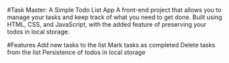 #Task Master: A Simple Todo List App
A front-end project that allows you to manage your tasks and keep track of what you need to get done. Built using HTML, CSS, and JavaScript, with the added feature of preserving your todos in local storage.

#Features
Add new tasks to the list
Mark tasks as completed
Delete tasks from the list
Persistence of todos in local storage
